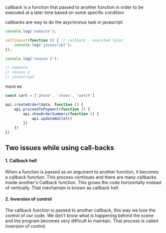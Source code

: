 callback is a function that passed to another function in order to be executed at a later time based on some specific condition

callbacks are way to do the asychronus task in javascript

```js
console.log('namaste');

setTimeout(function () { // callback - executed later
    console.log('javascript');
});

console.log('season 2');

// namaste
// season 2
// javascript
```

more ex

```js
const cart = ['phone', 'shoes', 'watch']

api.createOrder(data, function () {
    api.proceedToPayment(function () {
        api.showOrderSummery(function () {
            api.updateWallet()
        })
    })
})
```

## Two issues while using call-backs

#### 1. Callback hell
When a function is passed as an argument to another function, it becomes a callback function.
This process continues and there are many callbacks inside another's Callback function.
This grows the code horizontally instead of vertically. That mechanism is known as callback hell.

#### 2. Inversion of control
The callback function is passed to another callback, this way we lose the control of our code.
We don't know what is happening behind the scene and the program becomes very difficult to maintain.
That process is called inversion of control. 